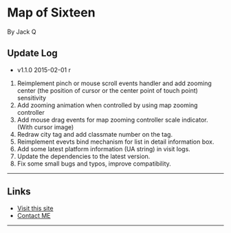 Map of Sixteen
===
By Jack Q

Update Log
---
* v1.1.0 2015-02-01 r
1. Reimplement pinch or mouse scroll events handler and add zooming center 
   (the position of cursor or the center point of touch point) sensitivity
1. Add zooming animation when controlled by using map zooming controller
1. Add mouse drag events for map zooming controller scale indicator. (With cursor image)
1. Redraw city tag and add classmate number on the tag.
1. Reimplement evevts bind mechanism for list in detail information box.
1. Add some latest platform information (UA string) in visit logs.
1. Update the dependencies to the latest version.
1. Fix some small bugs and typos, improve compatibility.

***


Links
---
* [Visit this site](http://16maps.jd-app.com/)
* [Contact ME](mailto:QiaoBo@outlook.com?subject=Feedback%20of%2016MAPS%20)

***